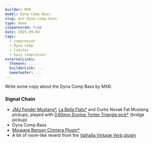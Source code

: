```yaml
---
builder: MXR
model: Dyna Comp Bass
slug: mxr-dyna-comp-bass
type: demo
isSponsored: true
date: 2025-09-04
tags:
  - compressor
  - dyna comp
  - limiter
  - bass compressor
externalLinks:
  thomann: ...
  builderLink: ...
  sweetwater: ...
---
```


Write some copy about the Dyna Comp Bass by MXR.

### Signal Chain

- [JMJ Fender Mustang*](https://sweetwater.sjv.io/R5A6bg), [La Bella Flats*](https://sweetwater.sjv.io/WqZN6Z) and Curtis Novak Fat Mustang pickups, played with [0.60mm Dunlop Tortex Triangle pick*](https://sweetwater.sjv.io/7akO2A) (bridge pickup)
- Dyna Comp Bass
- [Mixwave Benson Chimera Plugin*](https://sweetwater.sjv.io/B0N2PL)
- A bit of room-like reverb from the [Valhalla Vintage Verb plugin](https://valhalladsp.com/shop/reverb/valhalla-vintage-verb/)

